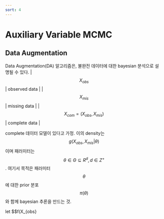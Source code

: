```yaml
---
sort: 4
---
```


# Auxiliary Variable MCMC

## Data Augmentation

Data Augmentation(DA) 알고리즘은, 불완전 데이터에 대한 bayesian 분석으로 설명될 수 있다.
| $$X_{obs}$$	| observed data |
| $$X_{mis}$$	| missing data |
| $$X_{com}= \left(X_{obs},X_{mis} \right) $$	| complete data |


complete 데이터 모델이 있다고 가정. 이의 density는 $$g \left( X_{obs}, X_{mis} \rvert \theta \right)$$이며 패러미터는 $$\theta \in \Theta \subseteq R^d, d \in Z^+ $$. 여기서 목적은 패러미터 $$\theta$$에 대한 prior 분포 $$\pi (\theta)$$와 함께 bayesian 추론을 만드는 것.

let $$f(X_{obs} 




































































































































































